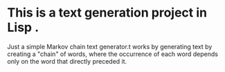 # This is a text generation project in Lisp .
Just a simple Markov chain text generator.t works by generating text by creating a "chain" of words,
where the occurrence of each word depends only on the word that directly preceded it.